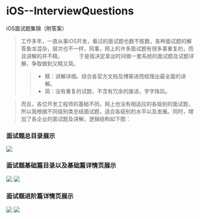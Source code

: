 # iOS--InterviewQuestions
iOS面试题集锦（附答案）

>工作多年，一直从事iOS开发，看过的面试题也数不胜数，各种面试题的解答鱼龙混杂，层次也不一样，同事，网上的许多面试题有很多事重复的，而且讲解的并不精，           于是我决定拿出时间做一套系统的面试题及试题详解，争取做到又精又简。  <br>
>>* 精：讲解详细。综合各官方文档及博客进而梳理出最全面的讲解。  <br>
>>* 简：没有重复的试题，不含有冗余的废话，字字珠玑。  <br>

>而且，各位开发工程师的基础不同，网上也没有相适应的各级别的面试题，所以我根据不同级别类总结面试题，适合各级别的水平以及发展。同时，增加了各企业的面试题及讲解，逻辑结构如下图：  <br>

### 面试题总目录展示
![](https://github.com/liyuunxiangGit/iOS--InterviewQuestions/blob/master/imageFile/面试题总目录.PNG)

### 面试题基础篇目录以及基础篇详情页展示
![](https://github.com/liyuunxiangGit/iOS--InterviewQuestions/blob/master/imageFile/面试题基础篇目录.PNG)
![](https://github.com/liyuunxiangGit/iOS--InterviewQuestions/blob/master/imageFile/面试题基础篇详情页.PNG)
### 面试题进阶篇详情页展示
![](https://github.com/liyuunxiangGit/iOS--InterviewQuestions/blob/master/imageFile/面试题进阶篇详情页.PNG)
![](https://github.com/liyuunxiangGit/iOS--InterviewQuestions/blob/master/imageFile/面试题详情页页面内容.PNG)


